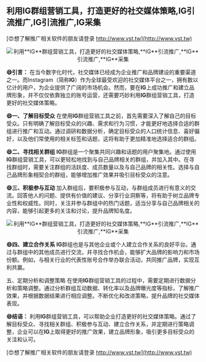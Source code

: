## **利用**IG**群组营销工具，打造更好的社交媒体策略,**IG**引流推广,**IG**引流推广,**IG**采集**

[😍想了解推广相关软件的朋友请登录 http://www.vst.tw](http://www.vst.tw)

 <center><img src="https://vst.tw/MP4/tuiguang/png/7.png" alt="利用**IG**群组营销工具，打造更好的社交媒体策略,**IG**引流推广,**IG**引流推广,**IG**采集"></center>

**😄引言：**
在当今数字化时代，社交媒体已经成为企业推广和品牌建设的重要渠道之一。而Instagram（简称**IG**）作为全球最受欢迎的社交媒体平台之一，拥有数以亿计的用户，为企业提供了广阔的市场机会。然而，要在**IG**上成功推广和建立品牌形象，并不仅仅依靠独立的账号运营，还需要巧妙利用**IG**群组营销工具，打造更好的社交媒体策略。

**😄一、了解目标受众**
在使用**IG**群组营销工具之前，首先需要深入了解自己的目标受众。只有明确了解目标受众的兴趣、需求和行为习惯，才能更好地选择合适的群组进行推广和互动。通过调研和数据分析，确定目标受众的人口统计信息、喜好偏好，以及他们常使用的相关标签和话题，这将有助于更加精准地选择适合的群组。

**😄二、寻找相关群组**
**IG**群组是一个聚集共同兴趣和话题的用户聚集地。通过使用**IG**群组营销工具，可以更轻松地找到与自己品牌相关的群组，并加入其中。在寻找群组时，需要关注群组的活跃度、成员数量以及与自己品牌的相关性。选择与自己品牌形象相契合的群组，能够增加推广效果并吸引目标受众的注意。

**😄三、积极参与互动**
加入群组后，要积极参与互动，与群组成员进行有意义的交流。回答他人的问题、提供有价值的建议、分享行业洞察等，将有助于树立品牌专业性和权威性。同时，关注并参与群组中的热门话题，适当分享与自己品牌相关的内容，能够引起更多的关注和讨论，提升品牌知名度。

 <center><img src="https://vst.tw/MP4/tuiguang/png/1.png" alt="利用**IG**群组营销工具，打造更好的社交媒体策略,**IG**引流推广,**IG**引流推广,**IG**采集"></center>

**😄四、建立合作关系**
**IG**群组也是与其他企业或个人建立合作关系的良好平台。通过与群组中的其他成员进行交流，并寻找合作机会，能够扩大品牌的影响力和市场份额。例如，与相关行业的代表性账号合作举办联合活动，共同推广品牌，实现互利共赢。

五、定期分析和调整策略
在使用**IG**群组营销工具的过程中，需要定期进行数据分析和策略调整。通过分析群组互动数据、转化率以及品牌曝光度等指标，了解推广效果，并根据数据结果进行相应调整。不断优化和改进策略，提升品牌的社交媒体表现。

**😄结语：**
利用**IG**群组营销工具，可以帮助企业打造更好的社交媒体策略。通过了解目标受众、寻找相关群组、积极参与互动、建立合作关系，并定期进行策略调整，企业可以在**IG**上取得更好的推广效果，建立品牌形象，吸引更多目标受众的关注和认可。

[😍想了解推广相关软件的朋友请登录 http://www.vst.tw](http://www.vst.tw)




